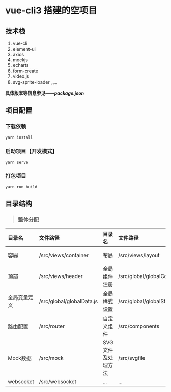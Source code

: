 # vue-cli3 搭建的空项目

## 技术栈

1.	vue-cli
2.	element-ui
3.	axios
4.	mockjs
5.	echarts
6.	form-create
7.	video.js
8.	svg-sprite-loader
。。。

**具体版本等信息参见——*package.json***

## 项目配置

### 下载依赖
```
yarn install
```

### 启动项目【开发模式】
```
yarn serve
```

### 打包项目
```
yarn run build
```

## 目录结构

> ### 整体分配

| 目录名 | 文件路径 | 目录名 | 文件路径 | 目录名 | 文件路径 |
| :------ | :------ | :------ | :------ | :------ | :------ |
| 容器 | /src/views/container | 布局 | /src/views/layout | 侧边栏 | /src/views/aside |
| 顶部 | /src/views/header | 全局组件注册 | /src/global/globalComponents.js | 全局方法 | /src/global/globalMethod.js |
| 全局变量定义 | /src/global/globalData.js | 全局样式设置 | /src/global/globalStyle.less | 状态管理 | /src/store |
| 路由配置 | /src/router | 自定义组件 | /src/components | HTTP请求 | /src/axios |
| Mock数据 | /src/mock | SVG文件及处理方法 | /src/svgfile | 静态文件 | /public<br/>/src/assets |
| websocket | /src/websocket | ... | ... | ... | ... |
